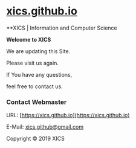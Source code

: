 # [xics.github.io](https://xics.github.io/)
**XICS | Information and Computer Science

**Welcome to XICS**

We are updating this Site.

Please visit us again.

If You have any questions,

feel free to contact us.

### Contact Webmaster
URL: [https://xics.github.io](https://xics.github.io)

E-Mail: <xics.github@gmail.com>

Copyright © 2019 XICS
